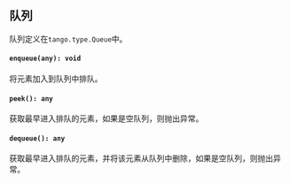 <a name="t"></a>

<a name="queue"></a>
## 队列
队列定义在`tango.type.Queue`中。

#### `enqueue(any): void`
将元素加入到队列中排队。
#### `peek(): any`
获取最早进入排队的元素，如果是空队列，则抛出异常。
#### `dequeue(): any`
获取最早进入排队的元素，并将该元素从队列中删除，如果是空队列，则抛出异常。

<!--[Back to top](#t)-->